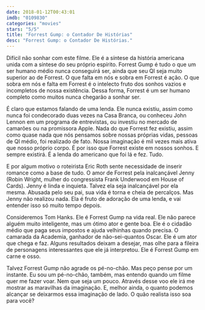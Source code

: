 ```yaml
---
date: 2018-01-12T00:43:01
imdb: "0109830"
categories: "movies"
stars: "5/5"
title: "Forrest Gump: o Contador De Histórias"
desc: "Forrest Gump: o Contador De Histórias."
---
```

Difícil não sonhar com este filme. Ele é a síntese da história americana unida com a síntese do seu próprio espírito. Forrest Gump é tudo o que um ser humano médio nunca conseguirá ser, ainda que seu QI seja muito superior ao de Forrest. O que falta em nós e sobra em Forrest é ação. O que sobra em nós e falta em Forrest é o intelecto fruto dos sonhos vazios e incompletos de nossa existência. Dessa forma, Forrest é um ser humano completo como muitos nunca chegarão a sonhar ser.

É claro que estamos falando de uma lenda. Ele nunca existiu, assim como nunca foi condecorado duas vezes na Casa Branca, ou conheceu John Lennon em um programa de entrevistas, ou investiu no mercado de camarões ou na promissora Apple. Nada do que Forrest fez existiu, assim como quase nada que nós pensamos sobre nossas próprias vidas, pessoas de QI médio, foi realizado de fato. Nossa imaginação é mil vezes mais ativa que nosso próprio corpo. É por isso que Forrest existe em nossos sonhos. E sempre existirá. É a lenda do americano que foi lá e fez. Tudo.

E por algum motivo o roteirista Eric Roth sente necessidade de inserir romance como a base de tudo. O amor de Forrest pela inalcançável Jenny (Robin Wright, mulher do congressista Frank Underwood em House of Cards). Jenny é linda e inquieta. Talvez ela seja inalcançável por ela mesma. Abusada pelo seu pai, sua vida é torna e cheia de percalços. Mas Jenny não realizou nada. Ela é fruto de adoração de uma lenda, e vai entender isso só muito tempo depois.

Consideremos Tom Hanks. Ele é Forrest Gump na vida real. Ele não parece alguém muito inteligente, mas um ótimo ator e gente boa. Ele é o cidadão médio que paga seus impostos e ajuda velhinhas quando precisa. O camarada da Academia, ganhador de não-sei-quantos Oscar. Ele é um ator que chega e faz. Alguns resultados deixam a desejar, mas olhe para a fileira de personagens interessantes que ele já interpretou. Ele é Forrest Gump em carne e osso.

Talvez Forrest Gump não agrade os pé-no-chão. Mas peço pense por um instante. Eu sou um pé-no-chão, também, mas entendo quando um filme quer me fazer voar. Nem que seja um pouco. Através desse voo ele irá me mostrar as maravilhas da imaginação. E, melhor ainda, o quanto podemos alcançar se deixarmos essa imaginação de lado. O quão realista isso soa para você?
